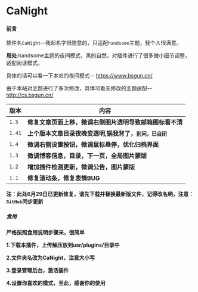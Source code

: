 

# CaNight

#### 前言

插件名`CaNight`--我起名字很随意的，只适配`handsome`主题，我个人很满意。

**用处**:handsome主题的夜间模式，黑的自然，对插件进行了很多微小细节调整，适配阅读模式。

具体的话可以看一下本站的夜间模式-- https://www.bsgun.cn/

由于本站对主题进行了多次修改，具体可看无修改的主题适配--http://cs.bsgun.cn/

| 版本  | 内容                                                         |
| ----- | ------------------------------------------------------------ |
| `1.5` | **修复文章页面上移，微调右侧图片透明导致邮箱图标看不清** |
| `1.41` | **上个版本文章目录夜晚变透明,锅我背了，`别问，已自闭`** |
| `1.4` | **微调右侧设置按钮，微调鼠标悬停，优化归档界面** |
| `1.3` | **微调博客信息，目录，下一页，全局图片蒙版**     |
| `1.2` | **增加插件检测更新，微调公告，图片蒙版**                     |
| `1.1` | **修复滚动条，修复表情BUG**                                  |
**注：此处6月29日已更新修复，请先下载并替换最新版文件，记得改名哟，注意：`GitHub`同步更新**

##### 食用

**严格按照食用说明步骤来，很简单**

**1.下载本插件，上传解压放到usr/plugins/目录中**

**2.文件夹名改为CaNight，注意大小写**

**3.登录管理后台，激活插件**

**4.设置你喜欢的模式，至此，感谢你的使用**